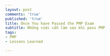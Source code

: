 ```yaml
---
layout: post
comments: 'true'
published: 'true'
title: Once You have Passed the PMP Exam
subtitle: Những việc cần làm sau khi pass PMP
tags:
- PMP
- Lessons Learned

---
```

